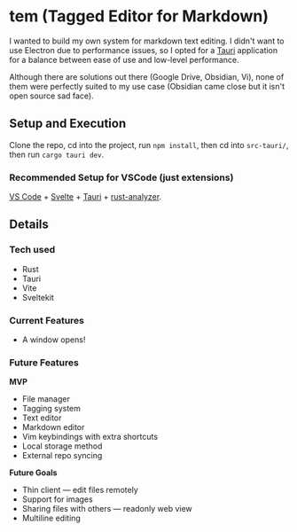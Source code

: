 # tem (Tagged Editor for Markdown)

I wanted to build my own system for markdown text editing. I didn't want to use Electron due to performance issues, so I opted for a [Tauri](https://tauri.app/) application for a balance between ease of use and low-level performance.

Although there are solutions out there (Google Drive, Obsidian, Vi), none of them were perfectly suited to my use case (Obsidian came close but it isn't open source sad face).

## Setup and Execution

Clone the repo, cd into the project, run `npm install`, then cd into `src-tauri/`, then run `cargo tauri dev`.

### Recommended Setup for VSCode (just extensions)

[VS Code](https://code.visualstudio.com/) + [Svelte](https://marketplace.visualstudio.com/items?itemName=svelte.svelte-vscode) + [Tauri](https://marketplace.visualstudio.com/items?itemName=tauri-apps.tauri-vscode) + [rust-analyzer](https://marketplace.visualstudio.com/items?itemName=rust-lang.rust-analyzer).

## Details

### Tech used

- Rust
- Tauri
- Vite
- Sveltekit

### Current Features
- A window opens!

### Future Features

**MVP**
- File manager
- Tagging system
- Text editor
- Markdown editor
- Vim keybindings with extra shortcuts
- Local storage method
- External repo syncing

**Future Goals**
- Thin client — edit files remotely
- Support for images
- Sharing files with others — readonly web view
- Multiline editing
